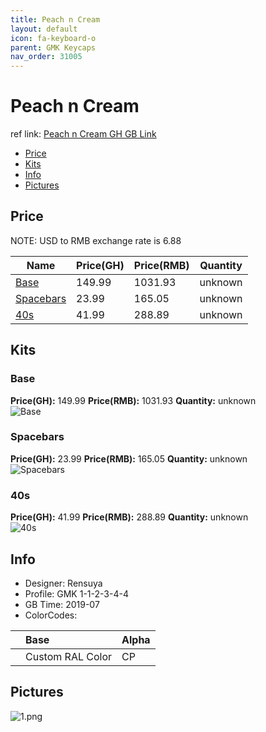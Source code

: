```yaml
---
title: Peach n Cream
layout: default
icon: fa-keyboard-o
parent: GMK Keycaps
nav_order: 31005
---
```


# Peach n Cream

ref link: [Peach n Cream GH GB Link](https://geekhack.org/index.php?topic=100482.0)

* [Price](#price)
* [Kits](#kits)
* [Info](#info)
* [Pictures](#pictures)


## Price  
NOTE: USD to RMB exchange rate is 6.88

| Name          | Price(GH)    |  Price(RMB) | Quantity |
| ------------- | ------------ |  ---------- | -------- |
|[Base](#base)|149.99|1031.93|unknown|
|[Spacebars](#spacebars)|23.99|165.05|unknown|
|[40s](#40s)|41.99|288.89|unknown|


## Kits
### Base
**Price(GH):** 149.99    **Price(RMB):** 1031.93    **Quantity:** unknown  
<img src="{{ 'assets/images/gmk-keycaps/peachncream/kits_pics/base.png' | relative_url }}" alt="Base" class="image featured">

### Spacebars
**Price(GH):** 23.99    **Price(RMB):** 165.05    **Quantity:** unknown  
<img src="{{ 'assets/images/gmk-keycaps/peachncream/kits_pics/spacebars.png' | relative_url }}" alt="Spacebars" class="image featured">

### 40s
**Price(GH):** 41.99    **Price(RMB):** 288.89    **Quantity:** unknown  
<img src="{{ 'assets/images/gmk-keycaps/peachncream/kits_pics/40s.png' | relative_url }}" alt="40s" class="image featured">


## Info
* Designer: Rensuya
* Profile: GMK 1-1-2-3-4-4
* GB Time: 2019-07
* ColorCodes:  

||Base|Alpha
|:------|:------|:------
||Custom RAL Color|CP


## Pictures
<img src="{{ 'assets/images/gmk-keycaps/peachncream/rendering_pics/1.png' | relative_url }}" alt="1.png" class="image featured">
